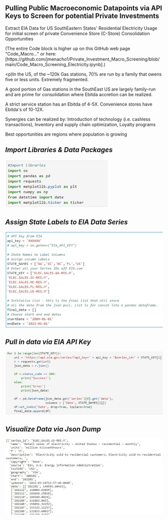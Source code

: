 ## Pulling Public Macroeconomic Datapoints via API Keys to Screen for potential Private Investments

<p>Extract EIA Data for US SouthEastern States' Residential Electricity Usage for initial screen of private Convenience Store (C-Store) Consolidation Opportunities

<p>(The entire Code block is higher up on this GitHub web page "Code_Macro..." or here: [https://github.com/jmenacho1/Private_Investment_Macro_Screening/blob/main/Code_Macro_Screening_Electricity.ipynb].)

<p)In the US, of the ~120k Gas stations, 70% are run by a family that owens five or less units.  Extremely fragmented.
<p>A good portion of Gas stations in the SouthEast US are largely family-run and are prime for consolidation where Ebitda accretion can be realized.
<p>A strict service station has an Ebitda of 4-5X. Convenience stores have Ebitda's of 10-12X.
<p>Synergies can be realized by: Introduction of technology (i.e. cashless transactions), Inventory and supply chain optimization, Loyalty programs
<p>Best opportunities are regions where population is growing 




## _Import Libraries & Data Packages_
![firstimage](/Images/private_investment_1.jpg)

## _Assign State Labels to EIA Data Series_
![secondimage](/Images/private_investment_2.jpg)

## _Pull in data via EIA API Key_
![thirdimage](/Images/private_investment_3.jpg)

## _Visualize Data via Json Dump_
![thirdimage](/Images/private_investment_4.jpg)